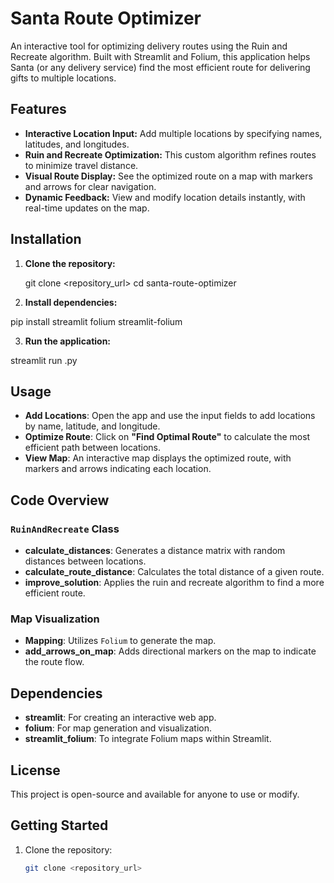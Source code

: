 # Santa Route Optimizer

An interactive tool for optimizing delivery routes using the Ruin and Recreate algorithm. Built with Streamlit and Folium, this application helps Santa (or any delivery service) find the most efficient route for delivering gifts to multiple locations.

## Features

- **Interactive Location Input:** Add multiple locations by specifying names, latitudes, and longitudes.
- **Ruin and Recreate Optimization:** This custom algorithm refines routes to minimize travel distance.
- **Visual Route Display:** See the optimized route on a map with markers and arrows for clear navigation.
- **Dynamic Feedback:** View and modify location details instantly, with real-time updates on the map.

## Installation

1. **Clone the repository:**
   
   git clone <repository_url>
   cd santa-route-optimizer
   
2. **Install dependencies:**

  pip install streamlit folium streamlit-folium

3. **Run the application:**

 streamlit run <filename>.py

 ## Usage

- **Add Locations**: Open the app and use the input fields to add locations by name, latitude, and longitude.
- **Optimize Route**: Click on **"Find Optimal Route"** to calculate the most efficient path between locations.
- **View Map**: An interactive map displays the optimized route, with markers and arrows indicating each location.

## Code Overview

### `RuinAndRecreate` Class

- **calculate_distances**: Generates a distance matrix with random distances between locations.
- **calculate_route_distance**: Calculates the total distance of a given route.
- **improve_solution**: Applies the ruin and recreate algorithm to find a more efficient route.

### Map Visualization
- **Mapping**: Utilizes `Folium` to generate the map.
- **add_arrows_on_map**: Adds directional markers on the map to indicate the route flow.

## Dependencies

- **streamlit**: For creating an interactive web app.
- **folium**: For map generation and visualization.
- **streamlit_folium**: To integrate Folium maps within Streamlit.

## License

This project is open-source and available for anyone to use or modify.

## Getting Started

1. Clone the repository:

   ```bash
   git clone <repository_url>
   
